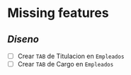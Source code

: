 # Missing features
## _Diseno_

- [ ] Crear `TAB` de Titulacion en `Empleados`
- [ ] Crear `TAB` de Cargo en `Empleados`  
